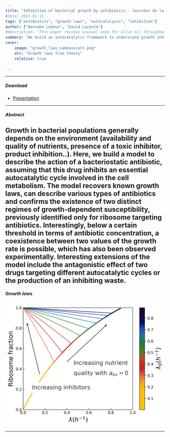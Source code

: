 ```yaml
---
title: "Inhibition of bacterial growth by antibiotics - Journées de la Physique Statistique 2024" 
#date: 2013-01-15
tags: ["antibiotics", "growth laws", "autocatalysis", "inhibition"]
author: ["Barnabe Ledoux", "David Lacoste"]
#description: "This paper reviews unusual uses for olive oil throughout the Mediterranean world. Published in the Journal of Oleic Science, 2013." 
summary: "We build an autocatalytic framework to understand growth inhibition by bacteriostatic antibiotics."
cover:
    image: "growth_laws_sameasscott.png"
    alt: "Growth laws from theory"
    relative: true

---
```


---

##### Download

+ [Presentation](journee_phy_stat_LEDOUX.pptx)

---

##### Abstract

Growth in bacterial populations generally depends on the environment 
(availability and quality of nutrients, presence of a toxic inhibitor, product inhibition..). 
Here, we build a model to describe the action of a bacteriostatic antibiotic, assuming that this 
drug inhibits an essential autocatalytic cycle involved in the cell metabolism. The model 
recovers known growth laws, can describe various types of antibiotics and confirms the existence 
of two distinct regimes of growth-dependent susceptibility, previously identified only for ribosome 
targeting antibiotics. Interestingly, below a certain threshold in terms of antibiotic concentration, 
a coexistence between two values of the growth rate is possible, which has also been observed experimentally. 
Interesting extensions of the model include the antagonistic effect of two drugs targeting different 
autocatalytic cycles or the production of an inhibiting waste.
---

##### Growth laws

![](growth_laws_sameasscott.png)

---